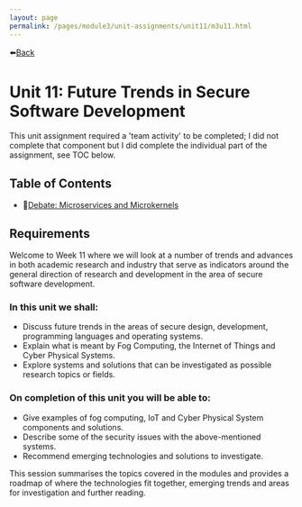 ```yaml
---
layout: page
permalink: /pages/module3/unit-assignments/unit11/m3u11.html
---
```


⬅️[Back](/pages/module3.html)

# Unit 11: Future Trends in Secure Software Development

This unit assignment required a 'team activity' to be completed; I did not complete that component but I did complete the individual part of the assignment, see TOC below.


## Table of Contents

- 📃[Debate: Microservices and Microkernels](/pages/module3/unit-assignments/unit11/debate.html)

## Requirements

Welcome to Week 11 where we will look at a number of trends and advances in both academic research and industry that serve as indicators around the general direction of research and development in the area of secure software development.

### In this unit we shall:
- Discuss future trends in the areas of secure design, development, programming languages and operating systems.
- Explain what is meant by Fog Computing, the Internet of Things and Cyber Physical Systems.
- Explore systems and solutions that can be investigated as possible research topics or fields.

### On completion of this unit you will be able to:
- Give examples of fog computing, IoT and Cyber Physical System components and solutions.
- Describe some of the security issues with the above-mentioned systems.
- Recommend emerging technologies and solutions to investigate.


This session summarises the topics covered in the modules and provides a roadmap of where the technologies fit together, emerging trends and areas for investigation and further reading.
